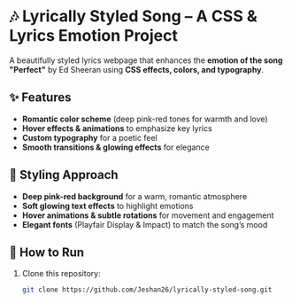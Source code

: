 # 🎶 Lyrically Styled Song – A CSS & Lyrics Emotion Project  

A beautifully styled lyrics webpage that enhances the **emotion of the song "Perfect"** by Ed Sheeran using **CSS effects, colors, and typography**.  

## ✨ Features  
- **Romantic color scheme** (deep pink-red tones for warmth and love)  
- **Hover effects & animations** to emphasize key lyrics  
- **Custom typography** for a poetic feel  
- **Smooth transitions & glowing effects** for elegance  

## 🎨 Styling Approach  
- **Deep pink-red background** for a warm, romantic atmosphere  
- **Soft glowing text effects** to highlight emotions  
- **Hover animations & subtle rotations** for movement and engagement  
- **Elegant fonts** (Playfair Display & Impact) to match the song’s mood  


## 🚀 How to Run  
1. Clone this repository:  
   ```sh
   git clone https://github.com/Jeshan26/lyrically-styled-song.git

